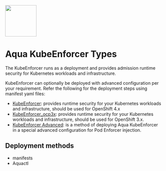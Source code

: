 <img src="https://avatars3.githubusercontent.com/u/12783832?s=200&v=4" height="100" width="100" />

# Aqua KubeEnforcer Types

The KubeEnforcer runs as a deployment and provides admission runtime security for Kubernetes workloads and infrastructure. 

KubeEnforcer can optionally be deployed with advanced configuration per your requirement. Refer the following for the deployment steps using manifest yaml files:

* [KubeEnforcer](./kube_enforcer): provides runtime security for your Kubernetes workloads and infrastructure, should be used for OpenShift 4.x
* [KubeEnforcer_ocp3x](./kube_enforcer_ocp3x): provides runtime security for your Kubernetes workloads and infrastructure, should be used for OpenShift 3.x.
* [KubeEnforcer Advanced](./kube_enforcer_advanced): is a method of deploying Aqua KubeEnforcer in a special advanced configuration for Pod Enforcer injection.

## Deployment methods

* manifests
* Aquactl

